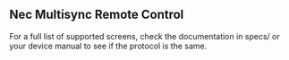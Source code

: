 ## Nec Multisync Remote Control ##

For a full list of supported screens, check the documentation in specs/ or your device manual to see if the protocol is the same.